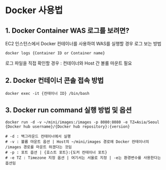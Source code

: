 # Docker 사용법

## 1. Docker Container WAS 로그를 보려면?
EC2 인스턴스에서 Docker 컨테이너를 사용하여 WAS를 실행할 경우 로그 보는 방법
``` shell
docker logs {Container ID or Container name}
```

로그 파일을 직접 확인할 경우 : 컨테이너와 Host 간 볼륨 마운트 필요

## 2. Docker 컨테이너 콘솔 접속 방법
``` shell
docker exec -it {컨테이너 ID} /bin/bash
```

## 3. Docker run command 실행 방법 및 옵션
``` shell
docker run -d -v ~/mini/images:/images -p 8080:8080 -e TZ=Asia/Seoul {Docker hub username}/{Docker hub repository}:{version}

# -d : 백그라운드 컨테이너에서 실행
# -v : 볼륨 마운트 옵션 | Host의 ~/mini/images 경로에 Docker 컨테이너의 /images 경로를 마운트 하겠다는 것임
# -p : 포트 옵션 | {호스트 포트}:{도커 컨테이너 포트}
# -e TZ : Timezone 지정 옵션 | 여기서는 서울로 지정 | -e는 환경변수를 사용한다는 옵션임
```

